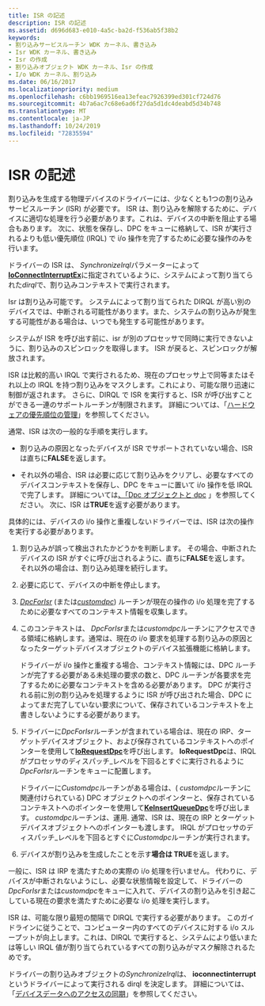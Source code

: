 ```yaml
---
title: ISR の記述
description: ISR の記述
ms.assetid: d696d683-e010-4a5c-ba2d-f536ab5f38b2
keywords:
- 割り込みサービスルーチン WDK カーネル、書き込み
- Isr WDK カーネル、書き込み
- Isr の作成
- 割り込みオブジェクト WDK カーネル、Isr の作成
- I/o WDK カーネル、割り込み
ms.date: 06/16/2017
ms.localizationpriority: medium
ms.openlocfilehash: c6bb1969516ea13efeac7926399ed301cf724d76
ms.sourcegitcommit: 4b7a6ac7c68e6ad6f27da5d1dc4deabd5d34b748
ms.translationtype: MT
ms.contentlocale: ja-JP
ms.lasthandoff: 10/24/2019
ms.locfileid: "72835594"
---
```

# <a name="writing-an-isr"></a>ISR の記述





割り込みを生成する物理デバイスのドライバーには、少なくとも1つの割り込みサービスルーチン (ISR) が必要です。 ISR は、割り込みを解除するために、デバイスに適切な処理を行う必要があります。これは、デバイスの中断を阻止する場合もあります。 次に、状態を保存し、DPC をキューに格納して、ISR が実行されるよりも低い優先順位 (IRQL) で i/o 操作を完了するために必要な操作のみを行います。

ドライバーの ISR は、 *SynchronizeIrql*パラメーターによって[**IoConnectInterruptEx**](https://docs.microsoft.com/windows-hardware/drivers/ddi/wdm/nf-wdm-ioconnectinterruptex)に指定されているように、システムによって割り当てられた*dirql*で、割り込みコンテキストで実行されます。

Isr は割り込み可能です。 システムによって割り当てられた DIRQL が高い別のデバイスでは、中断される可能性があります。また、システムの割り込みが発生する可能性がある場合は、いつでも発生する可能性があります。

システムが ISR を呼び出す前に、isr が別のプロセッサで同時に実行できないように、割り込みのスピンロックを取得します。 ISR が戻ると、スピンロックが解放されます。

ISR は比較的高い IRQL で実行されるため、現在のプロセッサ上で同等またはそれ以上の IRQL を持つ割り込みをマスクします。これにより、可能な限り迅速に制御が返されます。 さらに、DIRQL で ISR を実行すると、ISR が呼び出すことができる一連のサポートルーチンが制限されます。 詳細については、「[ハードウェアの優先順位の管理](managing-hardware-priorities.md)」を参照してください。

通常、ISR は次の一般的な手順を実行します。

-   割り込みの原因となったデバイスが ISR でサポートされていない場合、ISR は直ちに**FALSE**を返します。

-   それ以外の場合、ISR は必要に応じて割り込みをクリアし、必要なすべてのデバイスコンテキストを保存し、DPC をキューに置いて i/o 操作を低 IRQL で完了します。 詳細については[、「Dpc オブジェクトと dpc](dpc-objects-and-dpcs.md) 」を参照してください。 次に、ISR は**TRUE**を返す必要があります。

具体的には、デバイスの i/o 操作と重複しないドライバーでは、ISR は次の操作を実行する必要があります。

1.  割り込みが誤って検出されたかどうかを判断します。 その場合、中断されたデバイスの ISR がすぐに呼び出されるように、直ちに**FALSE**を返します。 それ以外の場合は、割り込み処理を続行します。

2.  必要に応じて、デバイスの中断を停止します。

3.  [*DpcForIsr*](https://docs.microsoft.com/windows-hardware/drivers/ddi/wdm/nc-wdm-io_dpc_routine) (または[*customdpc*](https://docs.microsoft.com/windows-hardware/drivers/ddi/wdm/nc-wdm-kdeferred_routine)) ルーチンが現在の操作の i/o 処理を完了するために必要なすべてのコンテキスト情報を収集します。

4.  このコンテキストは、 *DpcForIsr*または*customdpc*ルーチンにアクセスできる領域に格納します。通常は、現在の i/o 要求を処理する割り込みの原因となったターゲットデバイスオブジェクトのデバイス拡張機能に格納します。

    ドライバーが i/o 操作と重複する場合、コンテキスト情報には、DPC ルーチンが完了する必要がある未処理の要求の数と、DPC ルーチンが各要求を完了するために必要なコンテキストを含める必要があります。 DPC が実行される前に別の割り込みを処理するように ISR が呼び出された場合、DPC によってまだ完了していない要求について、保存されているコンテキストを上書きしないようにする必要があります。

5.  ドライバーに*DpcForIsr*ルーチンが含まれている場合は、現在の IRP、ターゲットデバイスオブジェクト、および保存されているコンテキストへのポインターを使用して[**IoRequestDpc**](https://docs.microsoft.com/windows-hardware/drivers/ddi/wdm/nf-wdm-iorequestdpc)を呼び出します。 **IoRequestDpc**は、IRQL がプロセッサのディスパッチ\_レベルを下回るとすぐに実行されるように*DpcForIsr*ルーチンをキューに配置します。

    ドライバーに*Customdpc*ルーチンがある場合は、( *customdpc*ルーチンに関連付けられている) DPC オブジェクトへのポインターと、保存されているコンテキストへのポインターを使用して[**KeInsertQueueDpc**](https://docs.microsoft.com/windows-hardware/drivers/ddi/wdm/nf-wdm-keinsertqueuedpc)を呼び出します。 *customdpc*ルーチンは、運用. 通常、ISR は、現在の IRP とターゲットデバイスオブジェクトへのポインターも渡します。 IRQL がプロセッサのディスパッチ\_レベルを下回るとすぐに*Customdpc*ルーチンが実行されます。

6.  デバイスが割り込みを生成したことを示す**場合は TRUE**を返します。

一般に、ISR は IRP を満たすための実際の i/o 処理を行いません。 代わりに、デバイスが中断されないようにし、必要な状態情報を設定して、ドライバーの*DpcForIsr*または*customdpc*をキューに入れて、デバイスの割り込みを引き起こしている現在の要求を満たすために必要な i/o 処理を実行します。

ISR は、可能な限り最短の間隔で DIRQL で実行する必要があります。 このガイドラインに従うことで、コンピューター内のすべてのデバイスに対する i/o スループットが向上します。これは、DIRQL で実行すると、システムにより低いまたは等しい IRQL 値が割り当てられているすべての割り込みがマスク解除されるためです。

ドライバーの割り込みオブジェクトの*SynchronizeIrql*は、 **ioconnectinterrupt**というドライバーによって実行される dirql を決定します。 詳細については、「[デバイスデータへのアクセスの同期](synchronizing-access-to-device-data.md)」を参照してください。

 

 




